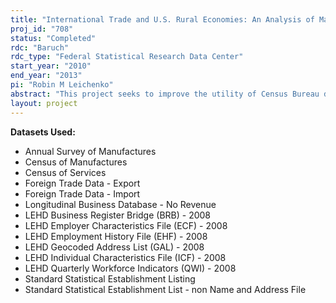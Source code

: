 ```yaml
---
title: "International Trade and U.S. Rural Economies: An Analysis of Male-Female Wage and Employment Differentials"
proj_id: "708"
status: "Completed"
rdc: "Baruch"
rdc_type: "Federal Statistical Research Data Center"
start_year: "2010"
end_year: "2013"
pi: "Robin M Leichenko"
abstract: "This project seeks to improve the utility of Census Bureau data by providing new estimates of the impacts of international trade on wages and employment opportunities in rural areas of the United States. The project is particularly concerned with the effects of international trade on wages and employment for rural women. The project will achieve this objective through 1) assessment of the impacts of international trade involvement on male and female wages and wage inequality in rural areas; 2) assessment of the impacts of international trade involvement on employment for both men and women in rural areas."
layout: project
---
```


**Datasets Used:**

  - Annual Survey of Manufactures 
  - Census of Manufactures 
  - Census of Services 
  - Foreign Trade Data - Export 
  - Foreign Trade Data - Import 
  - Longitudinal Business Database - No Revenue 
  - LEHD Business Register Bridge (BRB) - 2008 
  - LEHD Employer Characteristics File (ECF) - 2008 
  - LEHD Employment History File (EHF) - 2008 
  - LEHD Geocoded Address List (GAL) - 2008 
  - LEHD Individual Characteristics File (ICF) - 2008 
  - LEHD Quarterly Workforce Indicators (QWI) - 2008 
  - Standard Statistical Establishment Listing 
  - Standard Statistical Establishment List - non Name and Address File 

